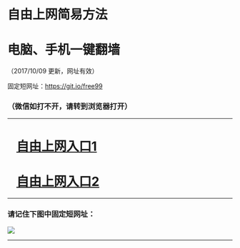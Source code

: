 ﻿# 自由上网简易方法

# 电脑、手机一键翻墙

（2017/10/09 更新，网址有效）

固定短网址：https://git.io/free99

### （微信如打不开，请转到浏览器打开）


***





# &nbsp;&nbsp; <a href="http://ft1460115306.fwq-tz-1001.info/fwqtz01.html?t=1009001179 " target="_blank">自由上网入口1</a>
# &nbsp;&nbsp; <a href="http://ft2763712651.fwq-tz-1002.info/fwqtz02.html?t=100900129708 " target="_blank">自由上网入口2</a>
***

### 请记住下图中固定短网址：

<img src="https://s3-us-west-2.amazonaws.com/fwq-1001/yjfq-20170905okok.png" /> 


***

